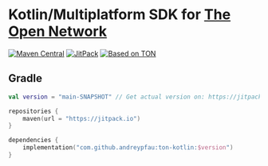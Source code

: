 # Kotlin/Multiplatform SDK for [The Open Network](https://ton.org)

[![Maven Central][maven-central-svg]][maven-central]
[![JitPack][jitpack-svg]][jitpack]
[![Based on TON][ton-svg]][ton]

## Gradle

```kotlin
val version = "main-SNAPSHOT" // Get actual version on: https://jitpack.io/#andreypfau/ton-kotlin

repositories {
    maven(url = "https://jitpack.io")
}

dependencies {
    implementation("com.github.andreypfau:ton-kotlin:$version")
}
```

<!-- Badges -->

[maven-central-svg]: https://img.shields.io/maven-central/v/org.ton/ton-kotlin

[maven-central]: https://mvnrepository.com/artifact/org.ton/ton-kotlin

[jitpack-svg]: https://jitpack.io/v/andreypfau/ton-kotlin.svg

[jitpack]: https://jitpack.io/#andreypfau/ton-kotlin

[ton-svg]: https://img.shields.io/badge/Based%20on-TON-blue

[ton]: https://ton.org